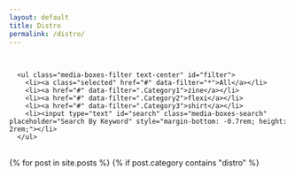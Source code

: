 ```yaml
---
layout: default
title: Distro
permalink: /distro/
---
```



<br>

<div class="grid-section">

   <div class="content grid-container">
  
   <div class="filters-container contain-to-grid sticky">

      <ul class="media-boxes-filter text-center" id="filter">
        <li><a class="selected" href="#" data-filter="*">All</a></li>
        <li><a href="#" data-filter=".Category1">zine</a></li>
        <li><a href="#" data-filter=".Category2">flexi</a></li>
        <li><a href="#" data-filter=".Category3">shirt</a></li>
        <li><input type="text" id="search" class="media-boxes-search" placeholder="Search By Keyword" style="margin-bottom: -0.7rem; height: 2rem;"></li>  
      </ul>

   </div>      

   <br>

  <div id="grid">
  {% for post in site.posts %}      
   {%  if post.category contains "distro" %}   
    <div class="media-box 
     {% if post.categories contains 'zine' %} 
       Category1
     {% else %}
     {% endif %}
     {% if post.categories contains 'flexi' %} 
       Category2
     {% else %}
     {% endif %}
     {% if post.categories contains 'shirt' %} 
       Category3
     {% else %}
     
     {% endif %}">
        
      <a href="{{ post.url | prepend: site.baseurl }}">
      	<div class="maintitle">
	        <h6>{{ post.title }}</h6>
	        <p>{{ post.artist }}</p>
        </div>
      </a>

      <a href="{{ post.url | prepend: site.baseurl }}">
        {% if post.image contains 'http' %}
            <img class="th" src="{{ post.image }}" alt="{{ post.name }}"/>
          {% else %}
            <img class="th" src="/img/{{ post.image }}" alt="{{ post.name }}"/>
        {% endif %}
      
       {% if post.soldout == true %}
        <p class="text-center soldout">sold out</p>
        {% else %}
        <p class="text-center">{{ post.price }} EU</p>   
       {% endif %}
      </a>

    </div>  
    {% endif %}
  {% endfor %}
  </div>

  </div>
</div>
